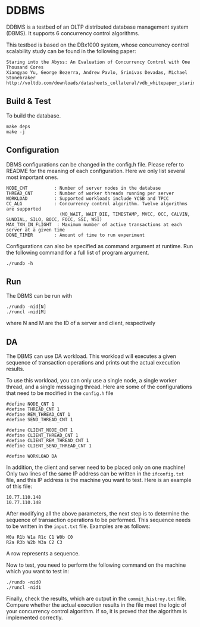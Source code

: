 DDBMS
=======

DDBMS is a testbed of an OLTP distributed database management system (DBMS). It supports 6 concurrency control algorithms.

This testbed is based on the DBx1000 system, whose concurrency control scalability study can be found in the following paper:

    Staring into the Abyss: An Evaluation of Concurrency Control with One Thousand Cores
    Xiangyao Yu, George Bezerra, Andrew Pavlo, Srinivas Devadas, Michael Stonebraker
    http://voltdb.com/downloads/datasheets_collateral/vdb_whitepaper_staring_into_the_abyss.pdf

Build & Test
------------

To build the database.

    make deps
    make -j

Configuration
-------------

DBMS configurations can be changed in the config.h file. Please refer to README for the meaning of each configuration. Here we only list several most important ones.

    NODE_CNT          : Number of server nodes in the database
    THREAD_CNT        : Number of worker threads running per server
    WORKLOAD          : Supported workloads include YCSB and TPCC
    CC_ALG            : Concurrency control algorithm. Twelve algorithms are supported
                        (NO_WAIT, WAIT_DIE, TIMESTAMP, MVCC, OCC, CALVIN, SUNDIAL, SILO, BOCC, FOCC, SSI, WSI)
    MAX_TXN_IN_FLIGHT  : Maximum number of active transactions at each server at a given time
    DONE_TIMER        : Amount of time to run experiment

Configurations can also be specified as command argument at runtime. Run the following command for a full list of program argument.

    ./rundb -h

Run
---

The DBMS can be run with

    ./rundb -nid[N]
    ./runcl -nid[M]

where N and M are the ID of a server and client, respectively


DA 
---
The DBMS can use DA workload. This workload will executes a given sequence of transaction operations and prints out the actual execution results.

To use this workload, you can only use a single node, a single worker thread, and a single messaging thread.
Here are some of the configurations that need to be modified in the `config.h` file

    #define NODE_CNT 1
    #define THREAD_CNT 1
    #define REM_THREAD_CNT 1
    #define SEND_THREAD_CNT 1

    #define CLIENT_NODE_CNT 1
    #define CLIENT_THREAD_CNT 1
    #define CLIENT_REM_THREAD_CNT 1
    #define CLIENT_SEND_THREAD_CNT 1

    #define WORKLOAD DA

In addition, the client and server need to be placed only on one machine!
Only two lines of the same IP address can be written in the `ifconfig.txt` file, and this IP address is the machine you want to test.
Here is an example of this file:

    10.77.110.148
    10.77.110.148

After modifying all the above parameters, the next step is to determine the sequence of transaction operations to be performed. This sequence needs to be written in the `input.txt` file. Examples are as follows:

    W0a R1b W1a R1c C1 W0b C0
    R2a R3b W2b W3a C2 C3

A row represents a sequence.

Now to test, you need to perform the following command on the machine which you want to test in:

    ./rundb -nid0
    ./runcl -nid1

Finally, check the results, which are output in the `commit_histroy.txt` file.
Compare whether the actual execution results in the file meet the logic of your concurrency control algorithm. If so, it is proved that the algorithm is implemented correctly.